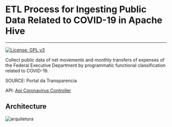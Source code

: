 # ETL Process for Ingesting Public Data Related to COVID-19 in Apache Hive

---
[![License: GPL v3](https://img.shields.io/badge/License-GPLv3-blue.svg)](https://www.gnu.org/licenses/gpl-3.0)


Collect public data of net movements and monthly transfers of expenses of the Federal Executive Department by programmatic functional classification related to COVID-19.

SOURCE: Portal da Transparencia

API: [Api Coronavirus Controller](http://api.portaldatransparencia.gov.br/swagger-ui.html#/)

## Architecture

![arquitetura](https://user-images.githubusercontent.com/58046267/133391333-1b2a7ec3-ca18-42a2-838d-09fff8a717c4.png)
